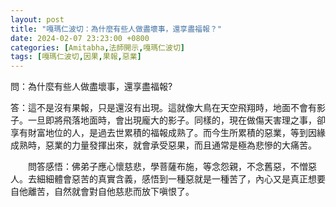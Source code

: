 ```yaml
---
layout: post
title: "嘎瑪仁波切：為什麼有些人做盡壞事，還享盡福報？"
date: 2024-02-07 23:23:00 +0800
categories: [Amitabha,法師開示,嘎瑪仁波切]
tags: [嘎瑪仁波切,因果,果報,惡業]
---
```


問：為什麼有些人做盡壞事，還享盡福報?       

答：這不是沒有果報，只是還沒有出現。這就像大鳥在天空飛翔時，地面不會有影子。一旦即將飛落地面時，會出現龐大的影子。同樣的，現在做傷天害理之事，卻享有財富地位的人，是過去世累積的福報成熟了。而今生所累積的惡業，等到因緣成熟時，惡業的力量發揮出來，就會承受惡果，而且通常是極為悲慘的大痛苦。      

　　問答感悟：佛弟子應心懷慈悲，學菩薩布施，等念怨親，不念舊惡，不憎惡人。去細細體會惡苦的真實含義，感悟到一種惡就是一種苦了，內心又是真正想要自他離苦，自然就會對自他慈悲而放下嗔恨了。